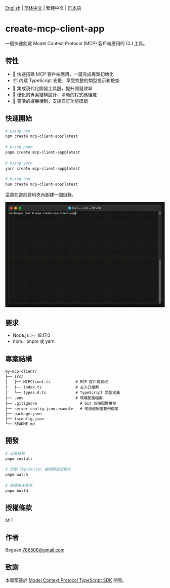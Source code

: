 [English](../README.md) | [简体中文](README_zh-CN.md) | 繁體中文 | [日本語](README_ja-JP.md)

# create-mcp-client-app

一個快速創建 Model Context Protocol (MCP) 客戶端應用的 CLI 工具。

## 特性

- 🚀 快速搭建 MCP 客戶端應用，一鍵完成專案初始化
- 📦 內建 TypeScript 支援，享受完整的類型提示和檢查
- 🔧 集成現代化開發工具鏈，提升開發效率
- 📝 優化的專案結構設計，清晰的程式碼組織
- 🎯 靈活的擴展機制，支援自訂功能模組

## 快速開始

```bash
# Using npm
npm create mcp-client-app@latest

# Using pnpm
pnpm create mcp-client-app@latest

# Using yarn
yarn create mcp-client-app@latest

# Using bun
bun create mcp-client-app@latest
```

這將在當前資料夾內創建一個目錄。

![Client Demo](https://raw.githubusercontent.com/boguan/create-mcp-app/main/packages/docs/client.gif)

## 要求

- Node.js >= 18.17.0
- npm、pnpm 或 yarn

## 專案結構

```
my-mcp-client/
├── src/
│   ├── MCPClient.ts           # MCP 客戶端實現
│   ├── index.ts               # 主入口檔案
│   └── types.d.ts             # TypeScript 類型定義
├── .env                       # 環境配置檔案
├── .gitignore                   # Git 忽略配置檔案
├── server-config.json.example   # 伺服器配置範例檔案
├── package.json
├── tsconfig.json
└── README.md
```

## 開發

```bash
# 安裝依賴
pnpm install

# 啟動 TypeScript 編譯器監視模式
pnpm watch

# 建構生產版本
pnpm build
```

## 授權條款

MIT

## 作者

Boguan <786506@gmail.com>

## 致謝

本專案基於 [Model Context Protocol TypeScript SDK](https://github.com/modelcontextprotocol/typescript-sdk) 開發。